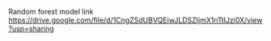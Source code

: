Random forest model  link
https://drive.google.com/file/d/1CngZSdUBVQEiwJLDSZIjmX1nTtIJzi0X/view?usp=sharing

